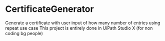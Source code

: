 # CertificateGenerator
Generate a certificate with user input of how many number of entries using repeat use case
This project is entirely done in UiPath Studio X (for non coding bg people)

